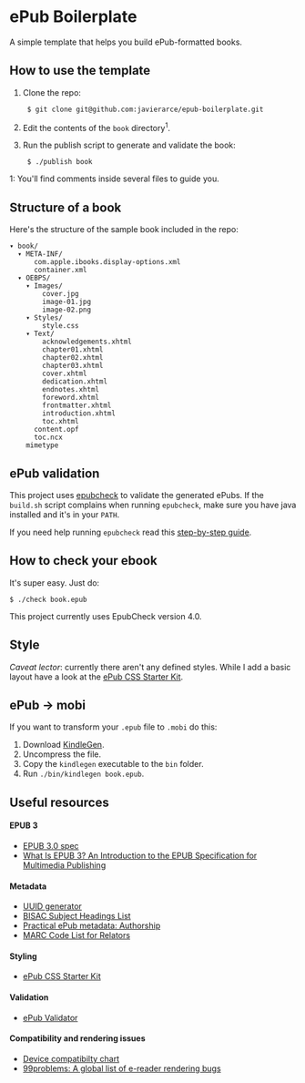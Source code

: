 ePub Boilerplate
================

A simple template that helps you build ePub-formatted books.

## How to use the template

1. Clone the repo:

        $ git clone git@github.com:javierarce/epub-boilerplate.git

2. Edit the contents of the ``book`` directory<sup>1</sup>.

3. Run the publish script to generate and validate the book:

        $ ./publish book

1: You'll find comments inside several files to guide you.

## Structure of a book

Here's the structure of the sample book included in the repo:

    ▾ book/
      ▾ META-INF/
          com.apple.ibooks.display-options.xml
          container.xml
      ▾ OEBPS/
        ▾ Images/
            cover.jpg
            image-01.jpg
            image-02.png
        ▾ Styles/
            style.css
        ▾ Text/
            acknowledgements.xhtml
            chapter01.xhtml
            chapter02.xhtml
            chapter03.xhtml
            cover.xhtml
            dedication.xhtml
            endnotes.xhtml
            foreword.xhtml
            frontmatter.xhtml
            introduction.xhtml
            toc.xhtml
          content.opf
          toc.ncx
        mimetype

## ePub validation

This project uses [epubcheck](https://github.com/IDPF/epubcheck) to validate the generated ePubs. If the ``build.sh`` script complains when running ``epubcheck``, make sure you have java installed and it's in your ``PATH``.

If you need help running ``epubcheck`` read this <a href="http://blog.threepress.org/2010/12/16/running-epubcheck-on-your-computer/">step-by-step guide</a>.

## How to check your ebook

It's super easy. Just do:

    $ ./check book.epub

This project currently uses EpubCheck version 4.0.

## Style

*Caveat lector*: currently there aren't any defined styles. While I add a basic layout have a look at the <a href="https://github.com/mattharrison/epub-css-starter-kit">ePub CSS Starter Kit</a>.

## ePub → mobi

If you want to transform your ``.epub`` file to ``.mobi`` do this:

1. Download [KindleGen](http://www.amazon.com/gp/feature.html?ie=UTF8&docId=1000765211).
2. Uncompress the file.
3. Copy the ``kindlegen`` executable to the ``bin`` folder.
4. Run ``./bin/kindlegen book.epub``.

## Useful resources

#### EPUB 3
* [EPUB 3.0 spec](http://idpf.org/epub/30)
* [What Is EPUB 3? An Introduction to the EPUB Specification for Multimedia Publishing](http://shop.oreilly.com/product/0636920022442.do)

#### Metadata
* [UUID generator](http://www.famkruithof.net/uuid/uuidgen)
* [BISAC Subject Headings List](http://bisg.org/?page=BISACFaQ)
* [Practical ePub metadata: Authorship](http://blog.threepress.org/2009/11/27/practical-epub-metadata-authorship/)
* [MARC Code List for Relators](http://www.loc.gov/marc/relators)

#### Styling
* [ePub CSS Starter Kit](https://github.com/mattharrison/epub-css-starter-kit)

#### Validation
* [ePub Validator](https://github.com/IDPF/epubcheck)

#### Compatibility and rendering issues
* [Device compatibilty chart](http://wiki.mobileread.com/wiki/Device_Compatibility)
* [99problems: A global list of e-reader rendering bugs](https://github.com/dvschultz/99problems)
